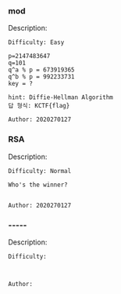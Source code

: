 ### mod

Description:

```
Difficulty: Easy

p=2147483647
q=101
q^a % p = 673919365
q^b % p = 992233731
key = ?

hint: Diffie-Hellman Algorithm
답 형식: KCTF{flag}

Author: 2020270127
```

### RSA

Description:

```
Difficulty: Normal

Who's the winner?


Author: 2020270127
```

### -----

Description:

```
Difficulty: 



Author: 
```